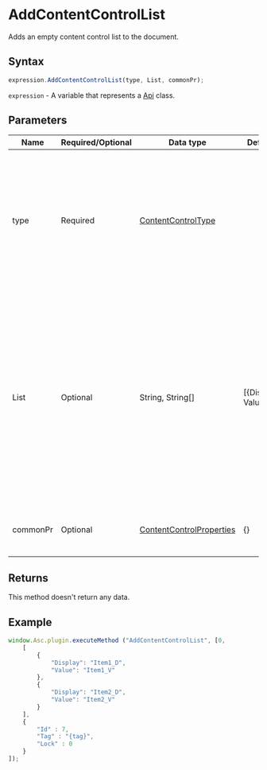 # AddContentControlList

Adds an empty content control list to the document.

## Syntax

```javascript
expression.AddContentControlList(type, List, commonPr);
```

`expression` - A variable that represents a [Api](../Api.md) class.

## Parameters

| **Name** | **Required/Optional** | **Data type** | **Default** | **Description** |
| ------------- | ------------- | ------------- | ------------- | ------------- |
| type | Required | [ContentControlType](../../Enumeration/ContentControlType.md) |  | A numeric value that specifies the content control type. It can have one of the following values: -**1** (combo box), -**0** (dropdown list). |
| List | Optional | String, String[] | [&#123;Display, Value&#125;] | A list of the content control elements that consists of two items: -**Display** - an item that will be displayed to the user in the content control list, -**Value** - a value of each item from the content control list. |
| commonPr | Optional | [ContentControlProperties](../../Enumeration/ContentControlProperties.md) | &#123;&#125; | The common content control properties. |

## Returns

This method doesn't return any data.

## Example

```javascript
window.Asc.plugin.executeMethod ("AddContentControlList", [0,
    [
        {
            "Display": "Item1_D",
            "Value": "Item1_V"
        },
        {
            "Display": "Item2_D",
            "Value": "Item2_V"
        }
    ], 
    {
        "Id" : 7,
        "Tag" : "{tag}",
        "Lock" : 0
    }
]);
```
